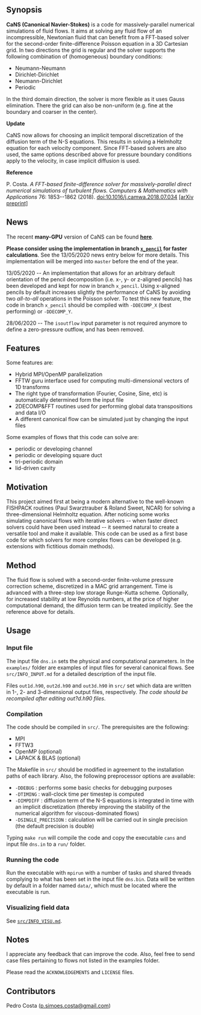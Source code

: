 ## Synopsis

**CaNS (Canonical Navier-Stokes)** is a code for massively-parallel numerical simulations of fluid flows. It aims at solving any fluid flow of an incompressible, Newtonian fluid that can benefit from a FFT-based solver for the second-order finite-difference Poisson equation in a 3D Cartesian grid. In two directions the grid is regular and the solver supports the following combination of (homogeneous) boundary conditions:

 * Neumann-Neumann
 * Dirichlet-Dirichlet
 * Neumann-Dirichlet
 * Periodic

In the third domain direction, the solver is more flexible as it uses Gauss elimination. There the grid can also be non-uniform (e.g. fine at the boundary and coarser in the center).

**Update**

CaNS now allows for choosing an implicit temporal discretization of the diffusion term of the N-S equations. This results in solving a Helmholtz equation for each velocity component. Since FFT-based solvers are also used, the same options described above for pressure boundary conditions apply to the velocity, in case implicit diffusion is used.

**Reference**

P. Costa. *A FFT-based finite-difference solver for massively-parallel direct numerical simulations of turbulent flows.* *Computers & Mathematics with Applications* 76: 1853--1862 (2018). [doi:10.1016/j.camwa.2018.07.034](https://doi.org/10.1016/j.camwa.2018.07.034) [[arXiv preprint]](https://arxiv.org/abs/1802.10323)

## News
 
The recent **many-GPU** version of CaNS can be found [**here**](https://github.com/maxcuda/CaNS).

**Please consider using the implementation in branch [`x_pencil`](https://github.com/p-costa/CaNS/tree/x_pencil) for faster calculations**. See the 13/05/2020 news entry below for more details. This implementation will be merged into `master` before the end of the year.

13/05/2020 -- An implementation that allows for an arbitrary default orientation of the pencil decomposition (i.e. x-, y- or z-aligned pencils) has been developed and kept for now in branch `x_pencil`. Using x-aligned pencils by default increases slightly the performance of CaNS by avoiding two *all-to-all* operations in the Poisson solver. To test this new feature, the code in branch `x_pencil` should be compiled with `-DDECOMP_X` (best performing) or `-DDECOMP_Y`.

28/06/2020 -- The `isoutflow` input parameter is not required anymore to define a zero-pressure outflow, and has been removed.

## Features

Some features are:

 * Hybrid MPI/OpenMP parallelization
 * FFTW guru interface used for computing multi-dimensional vectors of 1D transforms
 * The right type of transformation (Fourier, Cosine, Sine, etc) is automatically determined form the input file
 * 2DECOMP&FFT routines used for performing global data transpositions and data I/O
 * A different canonical flow can be simulated just by changing the input files

Some examples of flows that this code can solve are:

 * periodic or developing channel
 * periodic or developing square duct
 * tri-periodic domain
 * lid-driven cavity

## Motivation

This project aimed first at being a modern alternative to the well-known FISHPACK routines (Paul Swarztrauber & Roland Sweet, NCAR) for solving a three-dimensional Helmholtz equation. After noticing some works simulating canonical flows with iterative solvers -- when faster direct solvers could have been used instead -- it seemed natural to create a versatile tool and make it available. This code can be used as a first base code for which solvers for more complex flows can be developed (e.g. extensions with fictitious domain methods).

## Method

The fluid flow is solved with a second-order finite-volume pressure correction scheme, discretized in a MAC grid arrangement. Time is advanced with a three-step low storage Runge-Kutta scheme. Optionally, for increased stability at low Reynolds numbers, at the price of higher computational demand, the diffusion term can be treated implicitly. See the reference above for details.

## Usage

### Input file

The input file `dns.in` sets the physical and computational parameters. In the `examples/` folder are examples of input files for several canonical flows. See `src/INFO_INPUT.md` for a detailed description of the input file.

Files `out1d.h90`, `out2d.h90` and `out3d.h90` in `src/` set which data are written in 1-, 2- and 3-dimensional output files, respectively. *The code should be recompiled after editing out?d.h90 files*.

### Compilation

The code should be compiled in `src/`. The prerequisites are the following:

 * MPI
 * FFTW3
 * OpenMP (optional)
 * LAPACK & BLAS (optional)

The Makefile in `src/` should be modified in agreement to the installation paths of each library. Also, the following preprocessor options are available:

 * `-DDEBUG`            : performs some basic checks for debugging purposes
 * `-DTIMING`           : wall-clock time per timestep is computed
 * `-DIMPDIFF`          : diffusion term of the N-S equations is integrated in time with an implicit discretization (thereby improving the stability of the numerical algorithm for viscous-dominated flows)
 * `-DSINGLE_PRECISION` : calculation will be carried out in single precision (the default precision is double)

Typing `make run` will compile the code and copy the executable `cans` and input file `dns.in` to a `run/` folder.

### Running the code

Run the executable with `mpirun` with a number of tasks and shared threads complying to what has been set in the input file `dns.bin`. Data will be written by default in a folder named `data/`, which must be located where the executable is run.

### Visualizing field data

See [`src/INFO_VISU.md`](src/INFO_VISU.md).

## Notes

I appreciate any feedback that can improve the code. Also, feel free to send case files pertaining to flows not listed in the examples folder.

Please read the `ACKNOWLEDGEMENTS` and `LICENSE` files.

## Contributors

Pedro Costa (p.simoes.costa@gmail.com)
